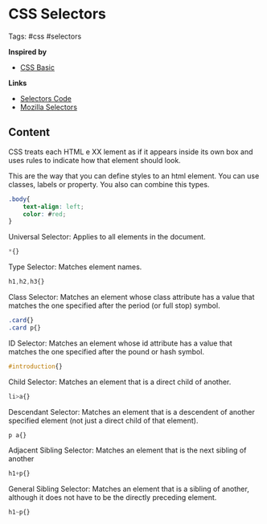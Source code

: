 # CSS Selectors

Tags: #css #selectors

**Inspired by**
- [CSS Basic](20220517145503_css-basic.md)

**Links**
- [Selectors Code](selectors/index.html)
- [Mozilla Selectors](https://developer.mozilla.org/en-US/docs/Web/CSS/CSS_Selectors)

## Content

CSS treats each HTML e XX lement as if it appears inside its own box and uses rules to indicate how that element should look.

This are the way that you can define styles to an html element. You can use classes, labels or property.
You also can combine this types.

```css
.body{
    text-align: left;
    color: #red;
}
```

Universal Selector: Applies to all elements in the
document.

```css
*{}
```

Type Selector: Matches element names.
```css
h1,h2,h3{}
```
Class Selector: Matches an element whose class attribute has a value that matches the one specified after the period (or full stop) symbol.
```css
.card{}
.card p{}
```
ID Selector: Matches an element whose id attribute has a value that matches the one specified after the pound or hash symbol.
```css
#introduction{}
```
Child Selector: Matches an element that is a direct child of another.
```css
li>a{}
```
Descendant Selector: Matches an element that is a descendent of another specified element (not just a direct child of that element).
```css
p a{}
```
Adjacent Sibling Selector: Matches an element that is the
next sibling of another
```css
h1+p{}
```
General Sibling Selector: Matches an element that is a sibling of another, although it does not have to be the directly preceding element.
```css
h1~p{}
```